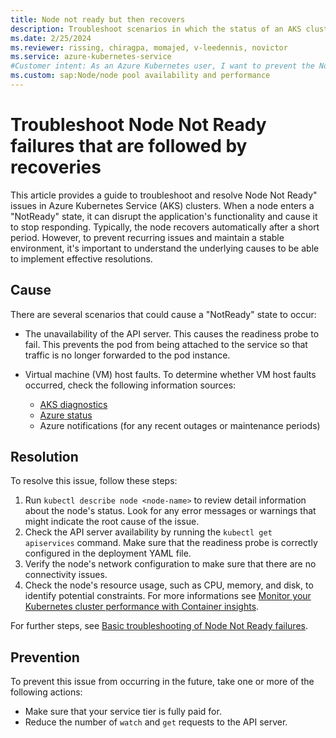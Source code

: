 ```yaml
---
title: Node not ready but then recovers
description: Troubleshoot scenarios in which the status of an AKS cluster node is Node Not Ready, but then the node recovers.
ms.date: 2/25/2024
ms.reviewer: rissing, chiragpa, momajed, v-leedennis, novictor
ms.service: azure-kubernetes-service
#Customer intent: As an Azure Kubernetes user, I want to prevent the Node Not Ready status for nodes that later recover so that I can avoid future errors within an AKS cluster.
ms.custom: sap:Node/node pool availability and performance
---
```

# Troubleshoot Node Not Ready failures that are followed by recoveries

This article provides a guide to troubleshoot and resolve Node Not Ready" issues in Azure Kubernetes Service (AKS) clusters. When a node enters a "NotReady" state, it can disrupt the application's functionality and cause it to stop responding. Typically, the node recovers automatically after a short period. However, to prevent recurring issues and maintain a stable environment, it's important to understand the underlying causes to be able to implement effective resolutions.  

## Cause

There are several scenarios that could cause a "NotReady" state to occur:

- The unavailability of the API server. This causes the readiness probe to fail. This prevents the pod from being attached to the service so that traffic is no longer forwarded to the pod instance.

- Virtual machine (VM) host faults. To determine whether VM host faults occurred, check the following information sources:
  - [AKS diagnostics](/azure/aks/concepts-diagnostics)
  - [Azure status](https://status.azure.com/)
  - Azure notifications (for any recent outages or maintenance periods)

## Resolution

To resolve this issue, follow these steps:

1. Run `kubectl describe node <node-name>` to review detail information about the node's status. Look for any error messages or warnings that might indicate the root cause of the issue.
2. Check the API server availability by running the `kubectl get apiservices` command. Make sure that the readiness probe is correctly configured in the deployment YAML file.
3. Verify the node's network configuration to make sure that there are no connectivity issues.
4. Check the node's resource usage, such as CPU, memory, and disk, to identify potential constraints. For more informations see [Monitor your Kubernetes cluster performance with Container insights](/azure/azure-monitor/containers/container-insights-analyze#view-performance-directly-from-a-cluster).

For further steps, see [Basic troubleshooting of Node Not Ready failures](node-not-ready-basic-troubleshooting.md).

## Prevention

To prevent this issue from occurring in the future, take one or more of the following actions:

- Make sure that your service tier is fully paid for.
- Reduce the number of `watch` and `get` requests to the API server.
